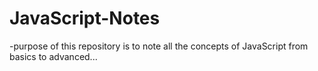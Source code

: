 # JavaScript-Notes
-purpose of this repository is to note all the concepts of JavaScript from basics to advanced...
